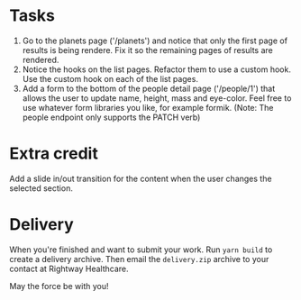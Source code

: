 # Tasks

1. Go to the planets page ('/planets') and notice that only the first page of results is being rendere.
   Fix it so the remaining pages of results are rendered.
1. Notice the hooks on the list pages. Refactor them to use a custom hook.
   Use the custom hook on each of the list pages.
1. Add a form to the bottom of the people detail page ('/people/1') that allows the user to update name, height,
   mass and eye-color. Feel free to use whatever form libraries you like, for example formik.
   (Note: The people endpoint only supports the PATCH verb)

# Extra credit

Add a slide in/out transition for the content when the user changes the selected section.

# Delivery

When you're finished and want to submit your work. Run `yarn build` to create a delivery archive.
Then email the `delivery.zip` archive to your contact at Rightway Healthcare.

May the force be with you!
